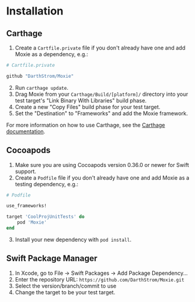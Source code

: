 # Installation

## Carthage

1. Create a `Cartfile.private` file if you don't already have one and add Moxie as a dependency, e.g.:
```ruby
# Cartfile.private

github "DarthStrom/Moxie"
```

2. Run `carthage update`.
3. Drag Moxie from your `Carthage/Build/[platform]/` directory into your test target's "Link Binary With Libraries" build phase.
4. Create a new "Copy Files" build phase for your test target.
5. Set the "Destination" to "Frameworks" and add the Moxie framework.

For more information on how to use Carthage, see the [Carthage documentation](https://github.com/Carthage/Carthage/blob/master/README.md).

## Cocoapods

1. Make sure you are using Cocoapods version 0.36.0 or newer for Swift support.
2. Create a `Podfile` file if you don't already have one and add Moxie as a testing dependency, e.g.:
```ruby
# Podfile

use_frameworks!

target 'CoolProjUnitTests' do
    pod 'Moxie'
end
```
3. Install your new dependency with `pod install`.

## Swift Package Manager

1. In Xcode, go to File -> Swift Packages -> Add Package Dependency...
2. Enter the repository URL: `https://github.com/DarthStrom/Moxie.git`
3. Select the version/branch/commit to use
4. Change the target to be your test target.
